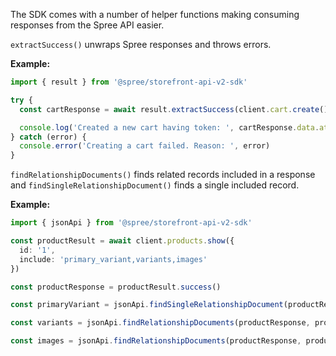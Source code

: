 The SDK comes with a number of helper functions making consuming responses from the Spree API easier.

`extractSuccess()` unwraps Spree responses and throws errors.

**Example:**

```ts
import { result } from '@spree/storefront-api-v2-sdk'

try {
  const cartResponse = await result.extractSuccess(client.cart.create())

  console.log('Created a new cart having token: ', cartResponse.data.attributes.token)
} catch (error) {
  console.error('Creating a cart failed. Reason: ', error)
}
```

`findRelationshipDocuments()` finds related records included in a response and `findSingleRelationshipDocument()` finds a single included record.

**Example:**

```ts
import { jsonApi } from '@spree/storefront-api-v2-sdk'

const productResult = await client.products.show({
  id: '1',
  include: 'primary_variant,variants,images'
})

const productResponse = productResult.success()

const primaryVariant = jsonApi.findSingleRelationshipDocument(productResponse, productResponse.data, 'primary_variant')

const variants = jsonApi.findRelationshipDocuments(productResponse, productResponse.data, 'variants')

const images = jsonApi.findRelationshipDocuments(productResponse, productResponse.data, 'images')
```